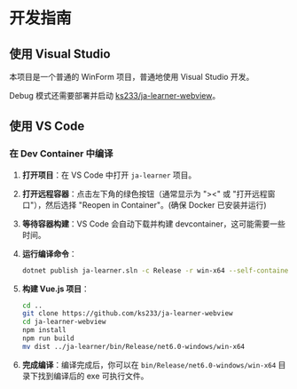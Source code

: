 # 开发指南

## 使用 Visual Studio

本项目是一个普通的 WinForm 项目，普通地使用 Visual Studio 开发。

Debug 模式还需要部署并启动 [ks233/ja-learner-webview](https://github.com/ks233/ja-learner-webview)。

## 使用 VS Code

### 在 Dev Container 中编译

1. **打开项目**：在 VS Code 中打开 `ja-learner` 项目。

2. **打开远程容器**：点击左下角的绿色按钮（通常显示为 "><" 或 "打开远程窗口"），然后选择 "Reopen in Container"。(确保 Docker 已安装并运行)

3. **等待容器构建**：VS Code 会自动下载并构建 devcontainer，这可能需要一些时间。

4. **运行编译命令**：
   
   ```bash
   dotnet publish ja-learner.sln -c Release -r win-x64 --self-contained
   ```

5. **构建 Vue.js 项目**：
   
   ```bash
   cd ..
   git clone https://github.com/ks233/ja-learner-webview
   cd ja-learner-webview
   npm install
   npm run build
   mv dist ../ja-learner/bin/Release/net6.0-windows/win-x64
   ```

6. **完成编译**：编译完成后，你可以在 `bin/Release/net6.0-windows/win-x64` 目录下找到编译后的 exe 可执行文件。
